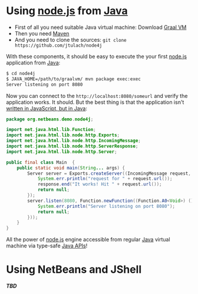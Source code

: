 # Using [node.js](https://nodejs.org/en/) from [Java](http://java.sun.com)

* First of all you need suitable Java virtual machine: Download [Graal VM](http://www.oracle.com/technetwork/oracle-labs/program-languages/)
* Then you need [Maven](http://maven.apache.org/)
* And you need to clone the sources: `git clone https://github.com/jtulach/node4j`

With these components, it should be easy to execute the your first [node.js](https://nodejs.org/en/) 
application from [Java](http://java.sun.com):

```bash
$ cd node4j
$ JAVA_HOME=/path/to/graalvm/ mvn package exec:exec
Server listening on port 8080
```

Now you can connect to the `http://localhost:8080/someurl` and verify the application works. It should.
But the best thing is that the application isn't [written in JavaScript, but in Java](https://github.com/jtulach/node4j/blob/afbff13bceb3f960c13949816f02fb55f994a505/src/main/java/org/netbeans/demo/node4j/Main.java):

```java
package org.netbeans.demo.node4j;

import net.java.html.lib.Function;
import net.java.html.lib.node.http.Exports;
import net.java.html.lib.node.http.IncomingMessage;
import net.java.html.lib.node.http.ServerResponse;
import net.java.html.lib.node.http.Server;

public final class Main  {
    public static void main(String... args) {
        Server server = Exports.createServer((IncomingMessage request, ServerResponse response) -> {
            System.err.println("request for " + request.url());
            response.end("It works! Hit " + request.url());
            return null;
        });
        server.listen(8080, Function.newFunction((Function.A0<Void>) () -> {
            System.err.println("Server listening on port 8080");
            return null;
        }));
    }
}
```

All the power of [node.js](https://nodejs.org/en/) engine accessible from regular [Java](http://java.sun.com) virtual machine
via type-safe [Java APIs](https://dukescript.com/javadoc/libs/)!

# Using NetBeans and JShell

***TBD***
